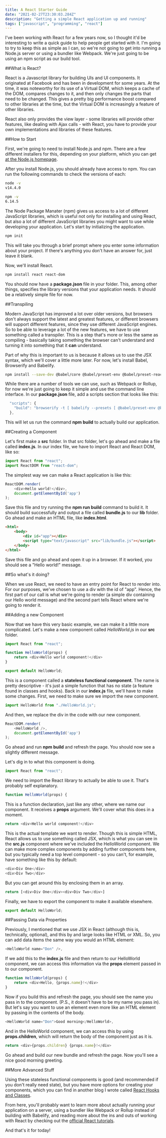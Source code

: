 ```yaml
---
title: A React Starter Guide
date: "2021-02-27T23:30:03.284Z"
description: "Getting a simple React application up and running"
tags: ["javascript", "programming", "react"]
---
```


I've been working with React for a few years now, so I thought it'd be interesting to
write a quick guide to help people get started with it.  I'm going to try to keep
this as simple as I can, so we're not going to get into running a Node.js server or
using a bundler like Webpack.  We're just going to be using an npm script as our build
tool.

##What is React?

React is a Javascript library for building UIs and UI components.  It originated at Facebook
and has been in development for some years.  At the time, it was noteworthy for its use of
a Virtual DOM, which keeps a cache of the DOM, compares changes to it, and then only changes
the parts that need to be changed.  This gives a pretty big performance boost compared to
other libraries at the time, but the Virtual DOM is increasingly a feature of other libraries.

React also only provides the view layer - some libraries will provide other features, like
dealing with Ajax calls - with React, you have to provide your own implementations and
libraries of these features.

##How to Start

First, we're going to need to install Node.js and npm.  There are a few different installers
for this, depending on your platform, which you can get [at the Node.js homepage](https://nodejs.org/en/download/).

After you install Node.js, you should already have access to npm.  You can run the following
commands to check the versions of each:

```bash
node -v
v14.4.0

npm -v
6.14.5
```

The Node Package Manater (npm) gives us access to a lot of different JavaScript libraries, which
is useful not only for installing and using React, but also a lot of different JavaScript libraries
you might want to use while developing your application.  Let's start by initializing the application.

```bash
npm init
```

This will take you through a brief prompt where you enter some information about your project.  If there's
anything you don't have an answer for, just leave it blank. 

Now, we'll install React.

```bash
npm install react react-dom
```

You should now have a **package.json** file in your folder.  This, among other things, specifies the
library versions that your application needs.  It should be a relatively simple file for now.

##Transpiling

Modern JavaScript has improved a lot over older versions, but browsers don't always support the latest
and greatest features, or different browsers will support different features, since they use different
JavaScript engines.  So to be able to leverage a lot of the new features, we have to use something
called a transpiler.  This is a step that's more or less the same as compiling - basically taking something
the browser can't understand and turning it into something that it **can** understand.

Part of why this is important to us is because it allows us to use the JSX syntax, which we'll cover
a little more later.  For now, let's install Babel, Browserify and Babelify.

```bash
npm install --save-dev @babel/core @babel/preset-env @babel/preset-react browserify babelify
```

While there are a number of tools we can use, such as Webpack or Rollup, for now we're just going
to keep it simple and use the  command line interface.  In our **package.json** file, add a
scripts section that looks like this:

```javascript
  "scripts": {
    "build": "browserify -t [ babelify --presets [ @babel/preset-env @babel/preset-react ] ] src/index.js -o lib/bundle.js"
  },
```

This will let us run the command **npm build** to actually build our application.

##Creating a Component

Let's first make a **src** folder.  In that src folder, let's go ahead and make a file called **index.js**.
In our index file, we have to import React and React DOM, like so:

```javascript
import React from "react";
import ReactDOM from "react-dom";
```

The simplest way we can make a React application is like this:

```javascript
ReactDOM.render(
	<div>Hello world!</div>,
	document.getElementById('app')
);
```

Save this file and try running the **npm run build** command to build it.  It should build successfully
and output a file called **bundle.js** to our **lib** folder.  Go ahead and make an HTML file, like
**index.html**.

```html
<html>
	<body>
		<div id="app"></div>
		<script type="text/javascript" src="lib/bundle.js"></script>
	</body>
</html>
```

Save this file and go ahead and open it up in a browser.  If it worked, you should see a "Hello world!"
message.

##So what's it doing?

When we use React, we need to have an entry point for React to render into.  For our purposes, we've
chosen to use a div with the id of "app".  Hence, the first part of our call is what we're going to
render (a simple div containing our Hello world message) and the second part tells React where we're
going to render it.

##Adding a new Component

Now that we have this very basic example, we can make it a little more complicated.  Let's make a new
component called *HelloWorld.js* in our **src** folder.

```javascript
import React from "react";

function HelloWorld(props) {
	return <div>Hello world component!</div>
}

export default HelloWorld;
```

This is a component called a **stateless functional component**.  The name is pretty descriptive - it's
just a simple function that has no state (a feature found in classes and hooks).  Back in our **index.js**
file, we'll have to make some changes.  First, we need to make sure we import the new component.

```javascript
import HelloWorld from "./HelloWorld.js";
```

And then, we replace the div in the code with our new component.

```javascript
ReactDOM.render(
	<HelloWorld />,
	document.getElementById('app')
);
```

Go ahead and run **npm build** and refresh the page.  You should now see a slightly different message.

Let's dig in to what this component is doing.

```javascript
import React from "react";
```

We need to import the React library to actually be able to use it.  That's probably self explanatory.

```javascript
function HelloWorld(props) {
```

This is a function declaration, just like any other, where we name our component.  It receives a **props**
argument.  We'll cover what this does in a moment.

```javascript
return <div>Hello world component!</div>
```

This is the actual template we want to render.  Though this is simple HTML, React allows us to use something
called JSX, which is what you can see in the **src.js** component where we've included the HelloWorld
component.  We can make more complex components by adding further components here, but you typically need
a top level component - so you can't, for example, have something like this by default:

```javascript
<div>Div One</div>
<div>Div Two</div>
```

But you can get around this by enclosing them in an array.

```javascript
return [<div>Div One</div><div>Div Two</div>]
```

Finally, we have to export the component to make it available elsewhere.

```javascript
export default HelloWorld;
```

##Passing Data via Properties

Previously, I mentioned that we use JSX in React (although this is, technically, optional), and this
by and large looks like HTML or XML.  So, you can add data items the same way you would an HTML
element:

```javascript
<HelloWorld name="Don" />,
```

If we add this to the **index.js** file and then return to our HelloWorld component, we can access
this information via the **props** element passed in to our component.

```javascript
function HelloWorld(props) {
	return <div>Hello, {props.name}!</div>
}
```

Now if you build this and refresh the page, you should see the name you pass in to the component.
(P.S., it doesn't have to be my name you pass in).  But let's say you want to use an element even
more like an HTML element by passing in the contents of the body.

```javascript
<HelloWorld name="Don">Good morning</HelloWorld>,
```

And in the HelloWorld component, we can access this by using **props.children**, which will return
the body of the component just as it is.

```javascript
return <div>{props.children} {props.name}!</div>
```

Go ahead and build our new bundle and refresh the page.  Now you'll see a nice good morning greeting.

##More Advanced Stuff

Using these stateless functional components is good (and recommended if you don't really need state),
but you have more options for creating your components, which you can find in another blog I wrote
called [React Hooks and Classes](/react-hooks-classes/).

From here, you'll probably want to learn more about actually running your application on a server,
using a bundler like Webpack or Rollup instead of building with Babelify, and reading more about
the ins and outs of working with React by checking out the [official React tutorials](https://reactjs.org/tutorial/tutorial.html).

And that's it for today!